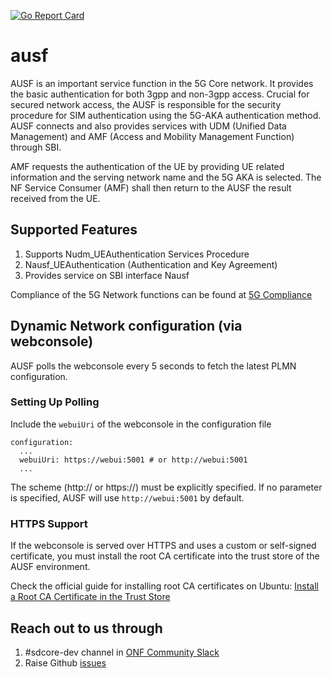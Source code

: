 <!--
SPDX-FileCopyrightText: 2025 Canonical Ltd
SPDX-FileCopyrightText: 2021 Open Networking Foundation <info@opennetworking.org>
Copyright 2019 free5GC.org

SPDX-License-Identifier: Apache-2.0
-->
[![Go Report Card](https://goreportcard.com/badge/github.com/omec-project/ausf)](https://goreportcard.com/report/github.com/omec-project/ausf)

# ausf

AUSF is an important service function in the 5G Core network. It provides the
basic authentication for both 3gpp and non-3gpp access. Crucial for secured
network access, the AUSF is responsible for the security procedure for SIM
authentication using the 5G-AKA authentication method. AUSF connects and also
provides services with UDM (Unified Data Management) and AMF (Access and
Mobility Management Function) through SBI.

AMF requests the authentication of the UE by providing UE related information
and the serving network name and the 5G AKA is selected. The NF Service Consumer
(AMF) shall then return to the AUSF the result received from the UE.

## Supported Features

1. Supports Nudm_UEAuthentication Services Procedure
2. Nausf_UEAuthentication (Authentication and Key Agreement)
3. Provides service on SBI interface Nausf

Compliance of the 5G Network functions can be found at [5G Compliance](https://docs.sd-core.opennetworking.org/main/overview/3gpp-compliance-5g.html)

## Dynamic Network configuration (via webconsole)

AUSF polls the webconsole every 5 seconds to fetch the latest PLMN configuration.

### Setting Up Polling

Include the `webuiUri` of the webconsole in the configuration file
```
configuration:
  ...
  webuiUri: https://webui:5001 # or http://webui:5001
  ...
```
The scheme (http:// or https://) must be explicitly specified. If no parameter is specified,
AUSF will use `http://webui:5001` by default.

### HTTPS Support

If the webconsole is served over HTTPS and uses a custom or self-signed certificate,
you must install the root CA certificate into the trust store of the AUSF environment.

Check the official guide for installing root CA certificates on Ubuntu:
[Install a Root CA Certificate in the Trust Store](https://documentation.ubuntu.com/server/how-to/security/install-a-root-ca-certificate-in-the-trust-store/index.html)

## Reach out to us through

1. #sdcore-dev channel in [ONF Community Slack](https://aether5g-project.slack.com)
2. Raise Github [issues](https://github.com/omec-project/ausf/issues/new)

